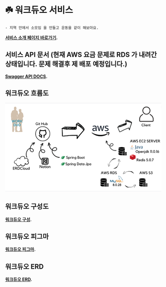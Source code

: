 # ☘️ 워크듀오 서비스
    - 지역 안에서 소모임 을 만들고 운동을 같이 해보아요.

**[서비스 소개 페이지 바로가기](https://alive-tern-b83.notion.site/7e43c82a2ab146789ee99eea6124d139).**

## 서비스 API 문서 (현재 AWS 요금 문제로 RDS 가 내려간 상태입니다. 문제 해결후 제 배포 예정입니다.)
**[Swagger API DOCS](http://ec2-3-36-166-82.ap-northeast-2.compute.amazonaws.com:8080/swagger-ui/index.html).**

## 워크듀오 흐름도
![WorkDuoFlow.](/workduo_img.png)

## 워크듀오 구성도
**[워크듀오 구성](https://alive-tern-b83.notion.site/workduo-55b0477f47c74e0683678ba35d311968).**

## 워크듀오 피그마
**[워크듀오 피그마](https://alive-tern-b83.notion.site/fd786e1892214618b336cc9c61b0698e).**

## 워크듀오 ERD
**[워크듀오 ERD](https://alive-tern-b83.notion.site/ERD-c493462df0fd462bbcfac48d8aac24b1).**
